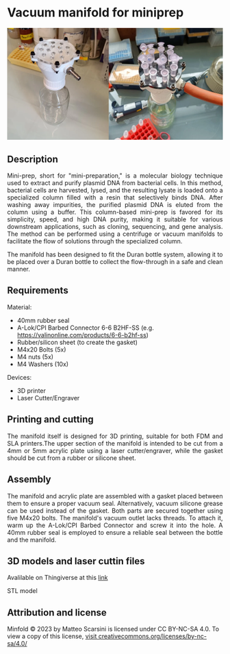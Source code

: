 # Vacuum manifold for miniprep

<p align="center">
  <img src="images/Vacuum_manifold.png" width="1000px" />
</div>

## Description
<p align="justify">Mini-prep, short for "mini-preparation," is a molecular biology technique used to extract and purify plasmid DNA from bacterial cells. In this method, bacterial cells are harvested, lysed, and the resulting lysate is loaded onto a specialized column filled with a resin that selectively binds DNA. After washing away impurities, the purified plasmid DNA is eluted from the column using a buffer. This column-based mini-prep is favored for its simplicity, speed, and high DNA purity, making it suitable for various downstream applications, such as cloning, sequencing, and gene analysis. The method can be performed using a centrifuge or vacuum manifolds to facilitate the flow of solutions through the specialized column.</p>

<p align="justify">The manifold has been designed to fit the Duran bottle system, allowing it to be placed over a Duran bottle to collect the flow-through in a safe and clean manner.</p>

## Requirements

Material:

* 40mm rubber seal
* A-Lok/CPI Barbed Connector 6-6 B2HF-SS (e.g. https://valinonline.com/products/6-6-b2hf-ss)
* Rubber/silicon sheet (to create the gasket)
* M4x20 Bolts (5x)
* M4 nuts (5x)
* M4 Washers (10x)

Devices:
* 3D printer
* Laser Cutter/Engraver

## Printing and cutting

<p align="justify">The manifold itself is designed for 3D printing, suitable for both FDM and SLA printers.The upper section of the manifold is intended to be cut from a 4mm or 5mm acrylic plate using a laser cutter/engraver, while the gasket should be cut from a rubber or silicone sheet.</p>

## Assembly

<p align="justify">The manifold and acrylic plate are assembled with a gasket placed between them to ensure a proper vacuum seal. Alternatively, vacuum silicone grease can be used instead of the gasket. Both parts are secured together using five M4x20 bolts. The manifold's vacuum outlet lacks threads. To attach it, warm up the A-Lok/CPI Barbed Connector and screw it into the hole. A 40mm rubber seal is employed to ensure a reliable seal between the bottle and the manifold.</p>

## 3D models and laser cuttin files
Avalilable on Thingiverse at this [link](https://www.thingiverse.com/thing:6215450)

STL model

## Attribution and license
Minfold © 2023 by Matteo Scarsini is licensed under CC BY-NC-SA 4.0. To view a copy of this license, [visit creativecommons.org/licenses/by-nc-sa/4.0/](http://creativecommons.org/licenses/by-nc-sa/4.0/)



